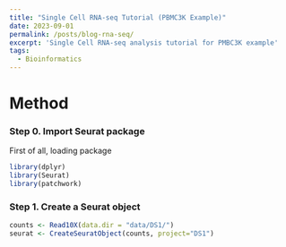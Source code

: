 ```yaml
---
title: "Single Cell RNA-seq Tutorial (PBMC3K Example)"
date: 2023-09-01
permalink: /posts/blog-rna-seq/
excerpt: 'Single Cell RNA-seq analysis tutorial for PMBC3K example'
tags:
  - Bioinformatics
---
```


Method
======

### Step 0. Import Seurat package
First of all, loading package
```R
library(dplyr)
library(Seurat)
library(patchwork)
```
 
 ### Step 1. Create a Seurat object
 ```R
counts <- Read10X(data.dir = "data/DS1/")
seurat <- CreateSeuratObject(counts, project="DS1")
```
